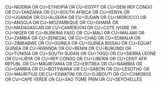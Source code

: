 CU=NIGERIA OR
CU=ETHIOPIA OR
CU=EGYPT OR
CU=DEM REP CONGO OR
CU=TANZANIA OR
CU=SOUTH AFRICA OR
CU=KENYA OR
CU=UGANDA OR
CU=ALGERIA OR
CU=SUDAN OR
CU=MOROCCO OR
CU=ANGOLA OR
CU=MOZAMBIQUE OR
CU=GHANA OR
CU=MADAGASCAR OR
CU=CAMEROON OR
CU=COTE IVOIRE OR
CU=NIGER OR
CU=BURKINA FASO OR
CU=MALI OR
CU=MALAWI OR
CU=ZAMBIA OR
CU=SENEGAL OR
CU=CHAD OR
CU=SOMALIA OR
CU=ZIMBABWE OR
CU=GUINEA OR
CU=GUINEA BISSAU OR
CU=EQUAT GUINEA OR
CU=RWANDA OR
CU=BENIN OR
CU=BURUNDI OR
CU=TUNISIA OR
CU=SOUTH SUDAN OR
CU=TOGO OR
CU=SIERRA LEONE OR
CU=LIBYA OR
CU=REP CONGO OR
CU=LIBERIA OR
CU=CENT AFR REPUBL OR
CU=MAURITANIA OR
CU=ERITREA OR
CU=NAMIBIA OR
CU=GAMBIA OR
CU=BOTSWANA OR
CU=GABON OR
CU=LESOTHO OR
CU=MAURITIUS OR
CU=ESWATINI OR
CU=DJIBOUTI OR
CU=COMOROS OR
CU=CAPE VERDE OR
CU=SAO TOME PRIN OR
CU=SEYCHELLES
